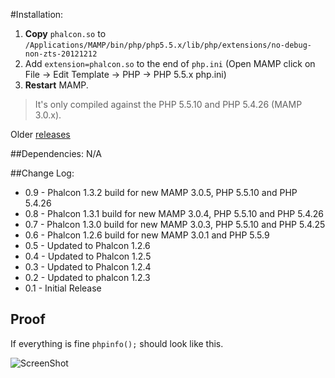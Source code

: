 #Installation:

1. **Copy** `phalcon.so` to `/Applications/MAMP/bin/php/php5.5.x/lib/php/extensions/no-debug-non-zts-20121212`
2. Add `extension=phalcon.so` to the end of `php.ini` (Open MAMP click on File → Edit Template → PHP → PHP 5.5.x php.ini)
3. **Restart** MAMP.

>It's only compiled against the PHP 5.5.10 and PHP 5.4.26 (MAMP 3.0.x).

Older [releases](https://github.com/majksner/php-phalcon-mamp/releases)

##Dependencies:
N/A

##Change Log:
* 0.9 - Phalcon 1.3.2 build for new MAMP 3.0.5, PHP 5.5.10 and PHP 5.4.26
* 0.8 - Phalcon 1.3.1 build for new MAMP 3.0.4, PHP 5.5.10 and PHP 5.4.26
* 0.7 - Phalcon 1.3.0 build for new MAMP 3.0.3, PHP 5.5.10 and PHP 5.4.25
* 0.6 - Phalcon 1.2.6 build for new MAMP 3.0.1 and PHP 5.5.9
* 0.5 - Updated to Phalcon 1.2.6
* 0.4 - Updated to Phalcon 1.2.5
* 0.3 - Updated to Phalcon 1.2.4
* 0.2 - Updated to phalcon 1.2.3
* 0.1 - Initial Release

## Proof

If everything is fine `phpinfo();` should look like this.

![ScreenShot](http://i.imgur.com/jOmNZjg.png)
